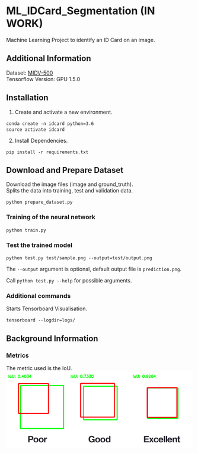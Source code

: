 # ML_IDCard_Segmentation (IN WORK)
Machine Learning Project to identify an ID Card on an image.

## Additional Information
Dataset: [MIDV-500](https://arxiv.org/abs/1807.05786)   
Tensorflow Version: GPU 1.5.0

## Installation
1. Create and activate a new environment.
```
conda create -n idcard python=3.6
source activate idcard
```
2. Install Dependencies.
```
pip install -r requirements.txt
```

## Download and Prepare Dataset
Download the image files (image and ground_truth).  
Splits the data into training, test and validation data.
```
python prepare_dataset.py
```

### Training of the neural network
```
python train.py
```

### Test the trained model
```
python test.py test/sample.png --output=test/output.png
```
The `--output` argument is optional, default output file is `prediction.png`.

Call `python test.py --help` for possible arguments. 

### Additional commands
Starts Tensorboard Visualisation.
```
tensorboard --logdir=logs/
```

## Background Information

### Metrics
The metric used is the IoU.
![Dice F1 Scpore](assets/iou.png "IoU")

